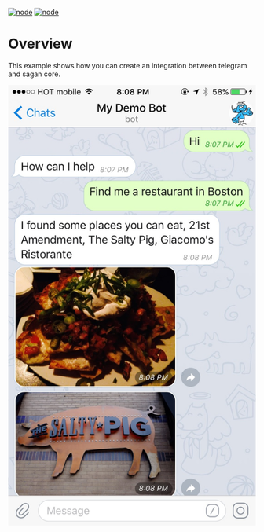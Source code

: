 [![node](https://img.shields.io/badge/integration-slack-orange.svg)](https://sagan-telegram-bot.mybluemix.net/docs/) [![node](https://img.shields.io/badge/node-6.10.0-lightgrey.svg)](https://nodejs.org/en)

# Overview

This example shows how you can create an integration between telegram and sagan core.

![Image](/docs/images/telegram.png)
